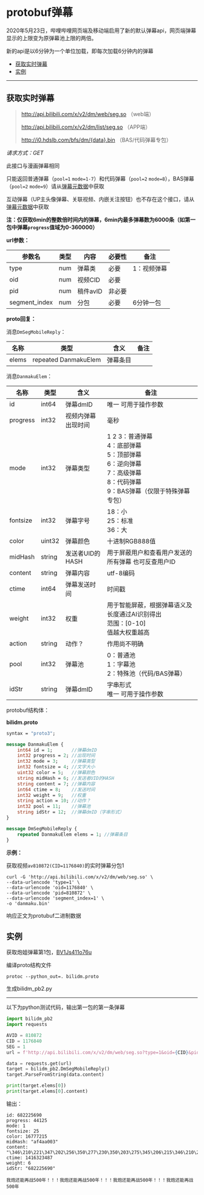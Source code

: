 # protobuf弹幕

2020年5月23日，哔哩哔哩网页端及移动端启用了新的默认弹幕api，网页端弹幕显示的上限变为原弹幕池上限的两倍。

新的api是以6分钟为一个单位加载，即每次加载6分钟内的弹幕

- [获取实时弹幕](#获取实时弹幕)
- [实例](#实例)

---

## 获取实时弹幕

> http://api.bilibili.com/x/v2/dm/web/seg.so （web端）
>
> http://api.bilibili.com/x/v2/dm/list/seg.so （APP端）
>
> http://i0.hdslb.com/bfs/dm/{data}.bin （BAS/代码弹幕专包）

*请求方式：GET*

此接口与漫画弹幕相同

只能返回普通弹幕（`pool=1` `mode=1-7`）和代码弹幕（`pool=2` `mode=8`），BAS弹幕（`pool=2` `mode=9`）请从[弹幕元数据](danmaku_view_proto.md)中获取

互动弹幕（UP主头像弹幕、关联视频、内嵌关注按钮）也不存在这个接口，请从[弹幕元数据](danmaku_view_proto.md)中获取

**注：仅获取6min的整数倍时间内的弹幕，6min内最多弹幕数为6000条（如第一包中弹幕`progress`值域为0-360000）**

**url参数：**

| 参数名        | 类型 | 内容     | 必要性 | 备注        |
| ------------- | ---- | -------- | ------ | ----------- |
| type          | num  | 弹幕类   | 必要   | 1：视频弹幕 |
| oid           | num  | 视频CID  | 必要   |             |
| pid           | num  | 稿件avID | 非必要 |             |
| segment_index | num  | 分包     | 必要   | 6分钟一包   |

**proto回复：**

消息`DmSegMobileReply`：

| 名称  | 类型                 | 含义     | 备注 |
| ----- | -------------------- | -------- | ---- |
| elems | repeated DanmakuElem | 弹幕条目 |      |

消息`DanmakuElem`：

| 名称     | 类型   | 含义               | 备注                                                         |
| -------- | ------ | ------------------ | ------------------------------------------------------------ |
| id       | int64  | 弹幕dmID           | 唯一  可用于操作参数                                         |
| progress | int32  | 视频内弹幕出现时间 | 毫秒                                                         |
| mode     | int32  | 弹幕类型           | 1 2 3：普通弹幕<br />4：底部弹幕<br />5：顶部弹幕<br />6：逆向弹幕<br />7：高级弹幕<br />8：代码弹幕<br />9：BAS弹幕（仅限于特殊弹幕专包） |
| fontsize | int32  | 弹幕字号           | 18：小<br />25：标准<br />36：大                             |
| color    | uint32 | 弹幕颜色           | 十进制RGB888值                                               |
| midHash  | string | 发送者UID的HASH    | 用于屏蔽用户和查看用户发送的所有弹幕   也可反查用户ID        |
| content  | string | 弹幕内容           | utf-8编码                                                    |
| ctime    | int64  | 弹幕发送时间       | 时间戳                                                       |
| weight   | int32  | 权重               | 用于智能屏蔽，根据弹幕语义及长度通过AI识别得出<br />范围：[0-10]<br />值越大权重越高 |
| action   | string | 动作？             | 作用尚不明确                                                 |
| pool     | int32  | 弹幕池             | 0：普通池<br />1：字幕池<br />2：特殊池（代码/BAS弹幕）      |
| idStr    | string | 弹幕dmID           | 字串形式<br />唯一  可用于操作参数                           |

protobuf结构体：

**bilidm.proto**

```protobuf
syntax = "proto3";

message DanmakuElem {
    int64 id = 1;       //弹幕dmID
    int32 progress = 2; //出现时间
    int32 mode = 3;     //弹幕类型
    int32 fontsize = 4; //文字大小
    uint32 color = 5;   //弹幕颜色
    string midHash = 6; //发送者UID的HASH
    string content = 7; //弹幕内容
    int64 ctime = 8;    //发送时间
    int32 weight = 9;   //权重
    string action = 10; //动作？
    int32 pool = 11;    //弹幕池
    string idStr = 12;  //弹幕dmID（字串形式）
}

message DmSegMobileReply {
    repeated DanmakuElem elems = 1; //弹幕条目
}
```

**示例：**

获取视频`av810872(CID=1176840)`的实时弹幕分包1

```shell
curl -G 'http://api.bilibili.com/x/v2/dm/web/seg.so' \
--data-urlencode 'type=1' \
--data-urlencode 'oid=1176840' \
--data-urlencode 'pid=810872' \
--data-urlencode 'segment_index=1' \
-o 'danmaku.bin'
```

响应正文为protubuf二进制数据

## 实例

获取炮姐弹幕第1包，[BV1Js411o76u](https://www.bilibili.com/video/BV1Js411o76u)

编译proto结构文件

```shell
protoc --python_out=. bilidm.proto
```

生成bilidm_pb2.py

---

以下为python测试代码，输出第一包的第一条弹幕

```python
import bilidm_pb2
import requests

AVID = 810872
CID = 1176840
SEG = 1
url = f'http://api.bilibili.com/x/v2/dm/web/seg.so?type=1&oid={CID}&pid={AVID}&segment_index={SEG}'

data = requests.get(url)
target = bilidm_pb2.DmSegMobileReply()
target.ParseFromString(data.content)

print(target.elems[0])
print(target.elems[0].content)
```

输出：

```
id: 682225690
progress: 44125
mode: 1
fontsize: 25
color: 16777215
midHash: "af4aa003"
content: "\346\210\221\347\202\256\350\277\230\350\203\275\345\206\215\346\210\230500\345\271\264\357\274\201\357\274\201\357\274\201\346\210\221\347\202\256\350\277\230\350\203\275\345\206\215\346\210\230500\345\271\264\357\274\201\357\274\201\357\274\201\346\210\221\347\202\256\350\277\230\350\203\275\345\206\215\346\210\230500\345\271\264\357\274\201\357\274\201\357\274\201\346\210\221\347\202\256\350\277\230\350\203\275\345\206\215\346\210\230500\345\271\264"
ctime: 1416323487
weight: 6
idStr: "682225690"

我炮还能再战500年！！！我炮还能再战500年！！！我炮还能再战500年！！！我炮还能再战500年
```
